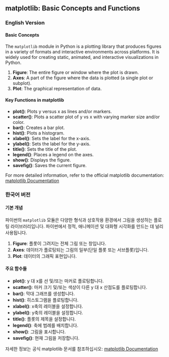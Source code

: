 ## matplotlib: Basic Concepts and Functions

### English Version

#### Basic Concepts
The `matplotlib` module in Python is a plotting library that produces figures in a variety of formats and interactive environments across platforms. It is widely used for creating static, animated, and interactive visualizations in Python.

1. **Figure**: The entire figure or window where the plot is drawn.
2. **Axes**: A part of the figure where the data is plotted (a single plot or subplot).
3. **Plot**: The graphical representation of data.

#### Key Functions in matplotlib
- **plot()**: Plots y versus x as lines and/or markers.
- **scatter()**: Plots a scatter plot of y vs x with varying marker size and/or color.
- **bar()**: Creates a bar plot.
- **hist()**: Plots a histogram.
- **xlabel()**: Sets the label for the x-axis.
- **ylabel()**: Sets the label for the y-axis.
- **title()**: Sets the title of the plot.
- **legend()**: Places a legend on the axes.
- **show()**: Displays the figure.
- **savefig()**: Saves the current figure.

For more detailed information, refer to the official matplotlib documentation: [matplotlib Documentation](https://matplotlib.org/stable/contents.html)

### 한국어 버전

#### 기본 개념
파이썬의 `matplotlib` 모듈은 다양한 형식과 상호작용 환경에서 그림을 생성하는 플로팅 라이브러리입니다. 파이썬에서 정적, 애니메이션 및 대화형 시각화를 만드는 데 널리 사용됩니다.

1. **Figure**: 플롯이 그려지는 전체 그림 또는 창입니다.
2. **Axes**: 데이터가 플로팅되는 그림의 일부(단일 플롯 또는 서브플롯)입니다.
3. **Plot**: 데이터의 그래픽 표현입니다.

#### 주요 함수들
- **plot()**: y 대 x를 선 및/또는 마커로 플로팅합니다.
- **scatter()**: 마커 크기 및/또는 색상이 다른 y 대 x 산점도를 플로팅합니다.
- **bar()**: 막대 그래프를 생성합니다.
- **hist()**: 히스토그램을 플로팅합니다.
- **xlabel()**: x축의 레이블을 설정합니다.
- **ylabel()**: y축의 레이블을 설정합니다.
- **title()**: 플롯의 제목을 설정합니다.
- **legend()**: 축에 범례를 배치합니다.
- **show()**: 그림을 표시합니다.
- **savefig()**: 현재 그림을 저장합니다.

자세한 정보는 공식 matplotlib 문서를 참조하십시오: [matplotlib Documentation](https://matplotlib.org/stable/contents.html)
